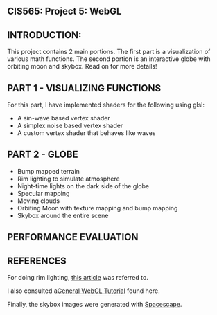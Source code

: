 CIS565: Project 5: WebGL
-------------------------------------------------------------------------------

INTRODUCTION:
-------------------------------------------------------------------------------
This project contains 2 main portions. The first part is a visualization of various math functions. 
The second portion is an interactive globe with orbiting moon and skybox. Read on for more details!

PART 1 - VISUALIZING FUNCTIONS
-------------------------------------------------------------------------------
For this part, I have implemented shaders for the following using glsl:
* A sin-wave based vertex shader
* A simplex noise based vertex shader
* A custom vertex shader that behaves like waves

PART 2 - GLOBE
-------------------------------------------------------------------------------
* Bump mapped terrain
* Rim lighting to simulate atmosphere
* Night-time lights on the dark side of the globe
* Specular mapping
* Moving clouds
* Orbiting Moon with texture mapping and bump mapping
* Skybox around the entire scene


PERFORMANCE EVALUATION
-------------------------------------------------------------------------------


REFERENCES
-------------------------------------------------------------------------------
For doing rim lighting, [this article](http://www.fundza.com/rman_shaders/surface/fake_rim/fake_rim1.html) was referred to. 

I also consulted a[General WebGL Tutorial](https://developer.mozilla.org/en-US/docs/Web/WebGL) found here.

Finally, the skybox images were generated with [Spacescape](http://sourceforge.net/projects/spacescape/).
